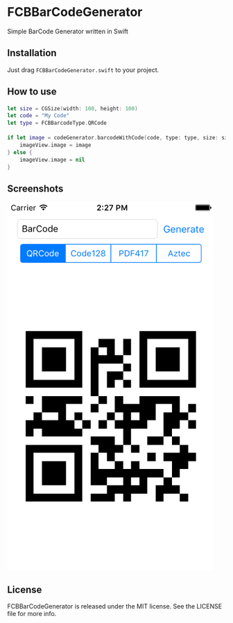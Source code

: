 # FCBBarCodeGenerator
Simple BarCode Generator written in Swift

## Installation
Just drag `FCBBarCodeGenerator.swift` to your project.

## How to use
```swift
let size = CGSize(width: 100, height: 100)
let code = "My Code"
let type = FCBBarcodeType.QRCode

if let image = codeGenerator.barcodeWithCode(code, type: type, size: size) {
	imageView.image = image
} else {
	imageView.image = nil
}
```

## Screenshots
![QRCode](/Screenshots/screenshot.png?raw=true "QRCode")

## License
FCBBarCodeGenerator is released under the MIT license. See the LICENSE file for more info.

